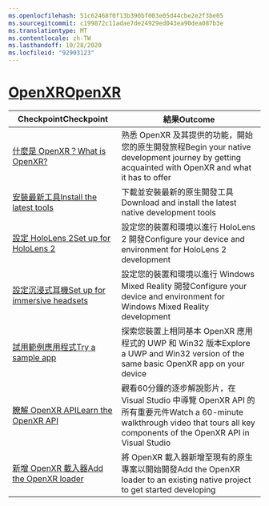 ```yaml
---
ms.openlocfilehash: 51c62468f0f13b390bf003e05d44cbe2e2f3be05
ms.sourcegitcommit: c199872c11adae7de24929ed043ea90dea087b3e
ms.translationtype: MT
ms.contentlocale: zh-TW
ms.lasthandoff: 10/28/2020
ms.locfileid: "92903123"
---
```

# <a name="openxr"></a>[<span data-ttu-id="9b817-101">OpenXR</span><span class="sxs-lookup"><span data-stu-id="9b817-101">OpenXR</span></span>](#tab/openxr)

|  <span data-ttu-id="9b817-102">Checkpoint</span><span class="sxs-lookup"><span data-stu-id="9b817-102">Checkpoint</span></span>  |  <span data-ttu-id="9b817-103">結果</span><span class="sxs-lookup"><span data-stu-id="9b817-103">Outcome</span></span>  |
| --- | --- |
| [<span data-ttu-id="9b817-104">什麼是 OpenXR？</span><span class="sxs-lookup"><span data-stu-id="9b817-104">What is OpenXR?</span></span>](../native/openxr.md) | <span data-ttu-id="9b817-105">熟悉 OpenXR 及其提供的功能，開始您的原生開發旅程</span><span class="sxs-lookup"><span data-stu-id="9b817-105">Begin your native development journey by getting acquainted with OpenXR and what it has to offer</span></span> |
| [<span data-ttu-id="9b817-106">安裝最新工具</span><span class="sxs-lookup"><span data-stu-id="9b817-106">Install the latest tools</span></span>](../install-the-tools.md) | <span data-ttu-id="9b817-107">下載並安裝最新的原生開發工具</span><span class="sxs-lookup"><span data-stu-id="9b817-107">Download and install the latest native development tools</span></span> |
| [<span data-ttu-id="9b817-108">設定 HoloLens 2</span><span class="sxs-lookup"><span data-stu-id="9b817-108">Set up for HoloLens 2</span></span>](../native/openxr-getting-started.md#getting-started-with-openxr-for-hololens-2) | <span data-ttu-id="9b817-109">設定您的裝置和環境以進行 HoloLens 2 開發</span><span class="sxs-lookup"><span data-stu-id="9b817-109">Configure your device and environment for HoloLens 2 development</span></span> |
| [<span data-ttu-id="9b817-110">設定沉浸式耳機</span><span class="sxs-lookup"><span data-stu-id="9b817-110">Set up for immersive headsets</span></span>](../native/openxr-getting-started.md#getting-started-with-openxr-for-windows-mixed-reality-headsets) | <span data-ttu-id="9b817-111">設定您的裝置和環境以進行 Windows Mixed Reality 開發</span><span class="sxs-lookup"><span data-stu-id="9b817-111">Configure your device and environment for Windows Mixed Reality development</span></span> |
| [<span data-ttu-id="9b817-112">試用範例應用程式</span><span class="sxs-lookup"><span data-stu-id="9b817-112">Try a sample app</span></span>](../native/openxr-getting-started.md#building-a-sample-openxr-app) | <span data-ttu-id="9b817-113">探索您裝置上相同基本 OpenXR 應用程式的 UWP 和 Win32 版本</span><span class="sxs-lookup"><span data-stu-id="9b817-113">Explore a UWP and Win32 version of the same basic OpenXR app on your device</span></span> |
| [<span data-ttu-id="9b817-114">瞭解 OpenXR API</span><span class="sxs-lookup"><span data-stu-id="9b817-114">Learn the OpenXR API</span></span>](../native/openxr-getting-started.md#learning-the-openxr-api) | <span data-ttu-id="9b817-115">觀看60分鐘的逐步解說影片，在 Visual Studio 中導覽 OpenXR API 的所有重要元件</span><span class="sxs-lookup"><span data-stu-id="9b817-115">Watch a 60-minute walkthrough video that tours all key components of the OpenXR API in Visual Studio</span></span> |
| [<span data-ttu-id="9b817-116">新增 OpenXR 載入器</span><span class="sxs-lookup"><span data-stu-id="9b817-116">Add the OpenXR loader</span></span>](../native/openxr-getting-started.md#integrate-the-openxr-loader-into-a-project) | <span data-ttu-id="9b817-117">將 OpenXR 載入器新增至現有的原生專案以開始開發</span><span class="sxs-lookup"><span data-stu-id="9b817-117">Add the OpenXR loader to an existing native project to get started developing</span></span> |

<!--
# [WinRT (Legacy)](#tab/winrt)

|  Checkpoint  |  Outcome  |
| --- | --- |
| [Create a UWP app](../creating-a-holographic-directx-project.md) | Build a new Universal Windows Platform holographic app from scratch |
| [Create a Win32 app](../creating-a-holographic-directx-project.md#creating-a-win32-project) | Build a new Win32 holographic app from scratch |
| [Get a HolographicSpace](../getting-a-holographicspace.md) | Control immersive rendering, provide camera data, and access the spatial reasoning APIs |
| [Render in DirectX](../rendering-in-directx.md) | Reason about the position and orientation of one or more observers of a holographic scene as predicted by the system |
| [Coordinate systems in DirectX](../coordinate-systems-in-directx.md) | Explore the basis of spatial understanding offered by Windows Mixed Reality APIs. |
-->




